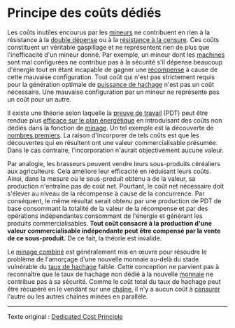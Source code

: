 Principe des coûts dédiés
=========================

Les coûts inutiles encourus par les [mineurs](ch101-glossary.md#mineur) ne contribuent en rien à la résistance à la [double dépense](ch101-glossary.md#double-dépense) ou à la [résistance à la censure](ch028-censorship-resistance-property.md). Ces coûts constituent un véritable gaspillage et ne représentent rien de plus que l'inefficacité d'un mineur donné. Par exemple, un mineur dont les [machines](ch101-glossary.md#machine) sont mal configurées ne contribue pas à la sécurité s'il dépense beaucoup d'énergie tout en étant incapable de gagner une [récompense](ch101-glossary.md#récompense) à cause de cette mauvaise configuration. Tout coût qui n'est pas strictement requis pour la génération optimale de [puissance de hachage](ch101-glossary.md#puissance-de-hachage) n'est pas un coût nécessaire. Une mauvaise configuration par un mineur ne représente pas un coût pour un autre.

Il existe une théorie selon laquelle la [preuve de travail](ch101-glossary.md#preuve-de-travail) (PDT) peut être rendue plus [efficace sur le plan énergétique](ch094-efficiency-paradox.md) en introduisant des coûts non dédiés dans la fonction de [minage](ch101-glossary.md#mine). Un tel exemple est la découverte de [nombres premiers](https://primecoin.io). La raison d'incorporer de tels coûts est que les découvertes qui en résultent ont une valeur commercialisable présumée. Dans le cas contraire, l'incorporation n'aurait objectivement aucune valeur.

Par analogie, les brasseurs peuvent vendre leurs sous-produits céréaliers aux agriculteurs. Cela améliore leur efficacité en réduisant leurs coûts. Ainsi, dans la mesure où le sous-produit obtenu a de la valeur, sa production n'entraîne pas de coût net. Pourtant, le coût net nécessaire doit s'élever au niveau de la récompense à cause de la concurrence. Par conséquent, le même résultat serait obtenu par une production de PDT de base consommant la totalité de la valeur de la récompense et par des opérations indépendantes consommant de l'énergie et générant les produits commercialisables. **Tout coût consacré à la production d'une valeur commercialisable indépendante peut être compensé par la vente de ce sous-produit.** De ce fait, la théorie est invalide.

Le [minage combiné](https://eprint.iacr.org/2017/791.pdf) est généralement mis en œuvre pour résoudre le problème de l'amorçage d'une nouvelle monnaie au-delà du stade vulnérable du [taux de hachage](ch101-glossary.md#taux-de-hachage) faible. Cette conception ne parvient pas à reconnaître que le taux de hachage non dédié à la nouvelle [monnaie](ch101-glossary.md#monnaie) ne contribue pas à sa sécurité. Comme le coût total du taux de hachage peut être récupéré en le vendant sur une [chaîne](ch101-glossary.md#chaîne), il n'y a aucun coût à [censurer](ch101-glossary.md#censure) l'autre ou les autres chaînes minées en parallèle.

---

Texte original : [Dedicated Cost Principle](https://github.com/libbitcoin/libbitcoin-system/wiki/Dedicated-Cost-Principle)